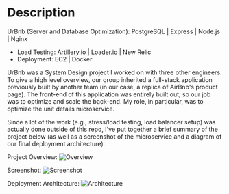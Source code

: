 # Description
UrBnb (Server and Database Optimization): PostgreSQL | Express | Node.js | Nginx
- Load Testing: Artillery.io | Loader.io | New Relic
- Deployment: EC2 | Docker

UrBnb was a System Design project I worked on with three other engineers. To give a high level overview, our group inherited a full-stack application previously built by another team (in our case, a replica of AirBnb's product page). The front-end of this application was entirely built out, so our job was to optimize and scale the back-end. My role, in particular, was to optimize the unit details microservice.

Since a lot of the work (e.g., stress/load testing, load balancer setup) was actually done outside of this repo, I've put together a brief summary of the project below (as well as a screenshot of the microservice and a diagram of our final deployment architecture).

Project Overview:
![Overview](https://s3-us-west-1.amazonaws.com/gitbuckets/hrla26-sdc-urbnb/urBnb+SDC+Overview.png)

Screenshot:
![Screenshot](https://s3-us-west-1.amazonaws.com/gitbuckets/hrla26-sdc-urbnb/urBnb.png)

Deployment Architecture:
![Architecture](https://s3-us-west-1.amazonaws.com/gitbuckets/hrla26-sdc-urbnb/urBnb+Deployment+Architecture.png)
